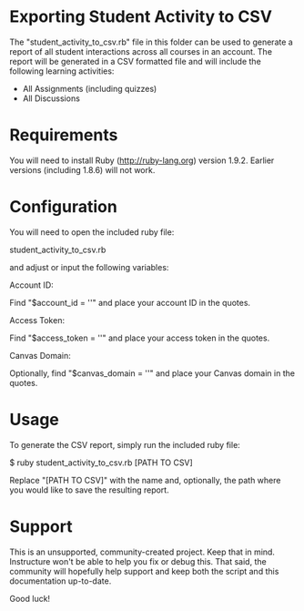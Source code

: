 Exporting Student Activity to CSV
======

The "student_activity_to_csv.rb" file in this folder can be
used to generate a report of all student interactions across
all courses in an account. The report will be generated in a
CSV formatted file and will include the following learning
activities:

* All Assignments (including quizzes)
* All Discussions

Requirements
======

You will need to install Ruby (http://ruby-lang.org) version
1.9.2. Earlier versions (including 1.8.6) will not work.

Configuration
======

You will need to open the included ruby file:

student_activity_to_csv.rb

and adjust or input the following variables:

Account ID:

Find "$account_id = ''" and place your account ID in the quotes.

Access Token:

Find "$access_token = ''" and place your access token in the
quotes.

Canvas Domain:

Optionally, find "$canvas_domain = ''" and place your Canvas
domain in the quotes.


Usage
======

To generate the CSV report, simply run the included ruby file:

$ ruby student_activity_to_csv.rb [PATH TO CSV]

Replace "[PATH TO CSV]" with the name and, optionally, the path
where you would like to save the resulting report.

Support
======

This is an unsupported, community-created project. Keep that in 
mind. Instructure won't be able to help you fix or debug this.
That said, the community will hopefully help support and keep
both the script and this documentation up-to-date.

Good luck!
